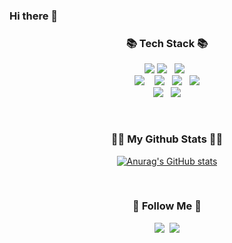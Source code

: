 ### Hi there 👋

<h3 align="center">📚 Tech Stack 📚</h3>
<p align="center">
  <img src="https://img.shields.io/badge/이름-색상코드?style=flat-square&logo=이름&logoColor=색상">
  <img src = "https://img.shields.io/badge/-Adobe XD-FF61F6?style=for-the-badge&logo=Adobe XD&logoColor=white">&nbsp;&nbsp;
  <img src = "https://img.shields.io/badge/-Adobe Photoshop-31A8FF?style=for-the-badge&logo=Adobe Photoshop&logoColor=white">&nbsp;&nbsp;
  <br>
  <img src = "https://img.shields.io/badge/-HTML5-F05032?style=for-the-badge&logo=html5&logoColor=white"> &nbsp;&nbsp;
  <img src = "https://img.shields.io/badge/-CSS3-007ACC?style=for-the-badge&logo=css3">&nbsp;&nbsp;
  <img src = "https://img.shields.io/badge/SASS-cc6699.svg?&style=for-the-badge&logo=Sass&logoColor=white"/>&nbsp;&nbsp;
  <img src = "https://img.shields.io/badge/-Bootstrap-7952B3?style=for-the-badge&logo=Bootstrap&logoColor=white">
  <br>
  <img src = "https://img.shields.io/badge/-JavaScript-%23F7DF1C?style=for-the-badge&logo=javascript&logoColor=000000&labelColor=%23F7DF1C&color=%23FFCE5A">&nbsp;&nbsp;
  <img src = "https://img.shields.io/badge/react%20-%2300D9FF.svg?&style=for-the-badge&logo=react&logoColor=white" />
</p>

<br>
<h3 align="center">👩‍💻 My Github Stats 👩‍💻</h3>
<div align="center">

[![Anurag's GitHub stats](https://github-readme-stats.vercel.app/api?username=hyeinisfree&hide_title=true&show_icons=true&include_all_commits=true&disable_animations=true&theme=vue)](https://github.com/anuraghazra/github-readme-stats)
</div>

<br>
<h3 align="center">🌈 Follow Me 🌈</h3>
<p align="center">
  <a href="https://www.instagram.com/si_______ni/"><img src="https://img.shields.io/badge/Instagram-E4405F?style=flat-square&logo=Instagram&logoColor=white&link=https://www.instagram.com/si_______ni/"/></a>&nbsp
  <a href="mailto:tlsgml656@gmail.com"><img src="https://img.shields.io/badge/Gmail-d14836?style=flat-square&logo=Gmail&logoColor=white&link=tlsgml656@gmail.com"/></a>
</p>
